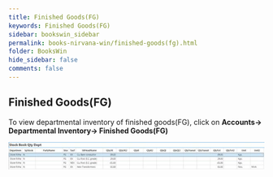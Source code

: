 ```yaml
---
title: Finished Goods(FG)
keywords: Finished Goods(FG)
sidebar: bookswin_sidebar
permalink: books-nirvana-win/finished-goods(fg).html
folder: BooksWin
hide_sidebar: false
comments: false
---
```


## Finished Goods(FG)

To view departmental inventory of finished goods(FG), click on **Accounts-> Departmental Inventory-> Finished Goods(FG)**

![](/images/departmental-inventory-fg.jpg)
